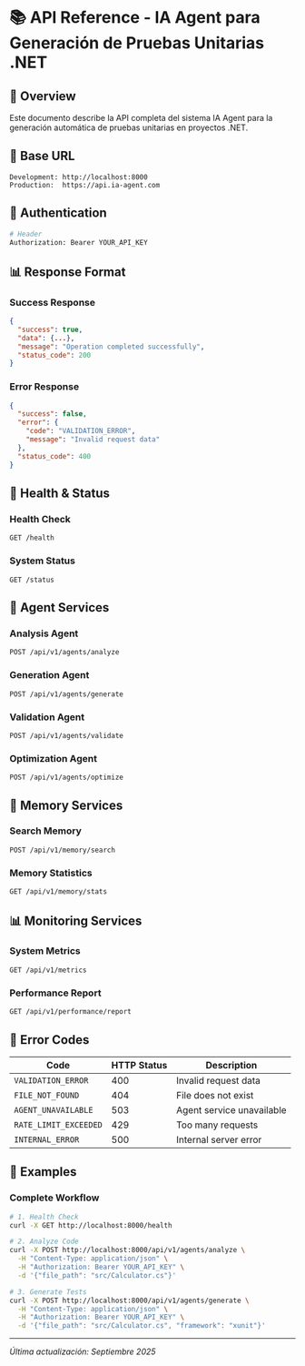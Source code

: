 # 📚 API Reference - IA Agent para Generación de Pruebas Unitarias .NET

## 🎯 Overview

Este documento describe la API completa del sistema IA Agent para la generación automática de pruebas unitarias en proyectos .NET.

## 🔗 Base URL

```
Development: http://localhost:8000
Production:  https://api.ia-agent.com
```

## 🔐 Authentication

```bash
# Header
Authorization: Bearer YOUR_API_KEY
```

## 📊 Response Format

### Success Response
```json
{
  "success": true,
  "data": {...},
  "message": "Operation completed successfully",
  "status_code": 200
}
```

### Error Response
```json
{
  "success": false,
  "error": {
    "code": "VALIDATION_ERROR",
    "message": "Invalid request data"
  },
  "status_code": 400
}
```

## 🏥 Health & Status

### Health Check
```http
GET /health
```

### System Status
```http
GET /status
```

## 🤖 Agent Services

### Analysis Agent
```http
POST /api/v1/agents/analyze
```

### Generation Agent
```http
POST /api/v1/agents/generate
```

### Validation Agent
```http
POST /api/v1/agents/validate
```

### Optimization Agent
```http
POST /api/v1/agents/optimize
```

## 🧠 Memory Services

### Search Memory
```http
POST /api/v1/memory/search
```

### Memory Statistics
```http
GET /api/v1/memory/stats
```

## 📊 Monitoring Services

### System Metrics
```http
GET /api/v1/metrics
```

### Performance Report
```http
GET /api/v1/performance/report
```

## 🚨 Error Codes

| Code | HTTP Status | Description |
|------|-------------|-------------|
| `VALIDATION_ERROR` | 400 | Invalid request data |
| `FILE_NOT_FOUND` | 404 | File does not exist |
| `AGENT_UNAVAILABLE` | 503 | Agent service unavailable |
| `RATE_LIMIT_EXCEEDED` | 429 | Too many requests |
| `INTERNAL_ERROR` | 500 | Internal server error |

## 📝 Examples

### Complete Workflow
```bash
# 1. Health Check
curl -X GET http://localhost:8000/health

# 2. Analyze Code
curl -X POST http://localhost:8000/api/v1/agents/analyze \
  -H "Content-Type: application/json" \
  -H "Authorization: Bearer YOUR_API_KEY" \
  -d '{"file_path": "src/Calculator.cs"}'

# 3. Generate Tests
curl -X POST http://localhost:8000/api/v1/agents/generate \
  -H "Content-Type: application/json" \
  -H "Authorization: Bearer YOUR_API_KEY" \
  -d '{"file_path": "src/Calculator.cs", "framework": "xunit"}'
```

---

*Última actualización: Septiembre 2025*
